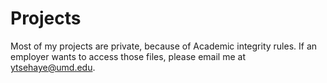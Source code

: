 # Projects
 
 Most of my projects are private, because of Academic integrity rules. If an employer wants to access those files, please email me at ytsehaye@umd.edu. 
 
